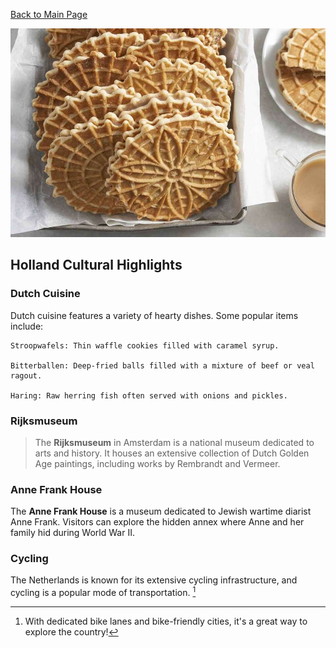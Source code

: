 [Back to Main Page](README.md)

![stroopwafels](stroopwafel.jpg)

## Holland Cultural Highlights

### Dutch Cuisine
Dutch cuisine features a variety of hearty dishes. Some popular items include:
```
Stroopwafels: Thin waffle cookies filled with caramel syrup.

Bitterballen: Deep-fried balls filled with a mixture of beef or veal ragout.

Haring: Raw herring fish often served with onions and pickles.
``` 
### Rijksmuseum

> The **Rijksmuseum** in Amsterdam is a national museum dedicated to arts and history. It houses an extensive collection of Dutch Golden Age paintings, including works by Rembrandt and Vermeer.

### Anne Frank House

The **Anne Frank House** is a museum dedicated to Jewish wartime diarist Anne Frank. Visitors can explore the hidden annex where Anne and her family hid during World War II.

### Cycling

The Netherlands is known for its extensive cycling infrastructure, and cycling is a popular mode of transportation.
[^1]

[^1]: With dedicated bike lanes and bike-friendly cities, it's a great way to explore the country!
